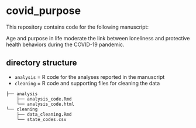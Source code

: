 # covid_purpose
This repository contains code for the following manuscript:

Age and purpose in life moderate the link between loneliness and protective health behaviors during the COVID-19 pandemic.

## directory structure
* `analysis` = R code for the analyses reported in the manuscript
* `cleaning` = R code and supporting files for cleaning the data

```
├── analysis
    ├── analysis_code.Rmd
    └── analysis_code.html
└── cleaning
    ├── data_cleaning.Rmd
    └── state_codes.csv
```
